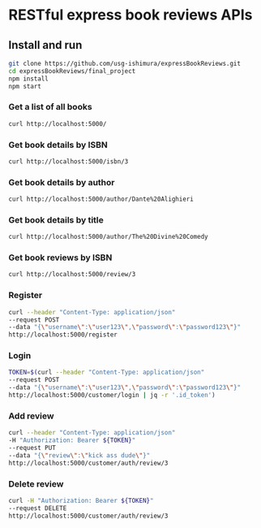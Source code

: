 # RESTful express book reviews APIs
## Install and run
```sh
git clone https://github.com/usg-ishimura/expressBookReviews.git
cd expressBookReviews/final_project
npm install
npm start
```
### Get a list of all books
```sh
curl http://localhost:5000/
```
### Get book details by ISBN
```sh
curl http://localhost:5000/isbn/3
```
### Get book details by author
```sh
curl http://localhost:5000/author/Dante%20Alighieri
```
### Get book details by title
```sh
curl http://localhost:5000/author/The%20Divine%20Comedy
```
### Get book reviews by ISBN
```sh
curl http://localhost:5000/review/3
```
### Register
```sh
curl --header "Content-Type: application/json" 
--request POST 
--data "{\"username\":\"user123\",\"password\":\"password123\"}" 
http://localhost:5000/register
```
### Login
```sh
TOKEN=$(curl --header "Content-Type: application/json" 
--request POST 
--data "{\"username\":\"user123\",\"password\":\"password123\"}" 
http://localhost:5000/customer/login | jq -r '.id_token')
```
### Add review
```sh
curl --header "Content-Type: application/json" 
-H "Authorization: Bearer ${TOKEN}" 
--request PUT 
--data "{\"review\":\"kick ass dude\"}" 
http://localhost:5000/customer/auth/review/3
```
### Delete review
```sh
curl -H "Authorization: Bearer ${TOKEN}" 
--request DELETE 
http://localhost:5000/customer/auth/review/3
```
